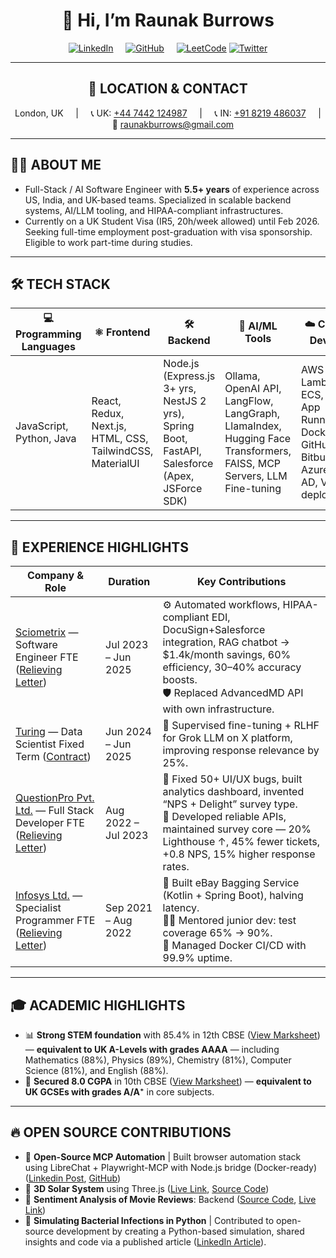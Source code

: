 <div align="center">

# 👋 Hi, I’m Raunak Burrows

[![LinkedIn](https://img.shields.io/badge/-LinkedIn-blue?style=flat-square&logo=linkedin)](https://linkedin.com/in/raunak-burrows) &nbsp;&nbsp;&nbsp;
[![GitHub](https://img.shields.io/badge/-GitHub-black?style=flat-square&logo=github)](https://github.com/burrows99) &nbsp;&nbsp;&nbsp;
[![LeetCode](https://img.shields.io/badge/-LeetCode-FFA116?style=flat-square&logo=leetcode)](https://leetcode.com/u/raunakburrows/)
[![Twitter](https://img.shields.io/badge/-Twitter-1DA1F2?style=flat-square&logo=twitter)](https://x.com/burrows_raunak)

---

## 📍 LOCATION & CONTACT

London, UK &nbsp;&nbsp;&nbsp; | &nbsp;&nbsp;&nbsp; 📞 UK: [+44 7442 124987](tel:+447442124987) &nbsp;&nbsp;&nbsp; | &nbsp;&nbsp;&nbsp; 📞 IN: [+91 8219 486037](tel:+918219486037) &nbsp;&nbsp;&nbsp; | &nbsp;&nbsp;&nbsp; 📧 raunakburrows@gmail.com

</div>

---

## 👨‍💻 ABOUT ME

- Full-Stack / AI Software Engineer with **5.5+ years** of experience across US, India, and UK-based teams. Specialized in scalable backend systems, AI/LLM tooling, and HIPAA-compliant infrastructures.
- Currently on a UK Student Visa (IR5, 20h/week allowed)
until Feb 2026. Seeking full-time employment post-graduation with visa sponsorship. Eligible to work part-time during studies.

---

## 🛠️ TECH STACK

| 💻 Programming Languages | ⚛️ Frontend                                               | 🛠️ Backend                                                                                     | 🤖 AI/ML Tools                                                                                                      | ☁️ Cloud / DevOps                                                                                          | 🗄️ Databases              | 🧩 Integrations & APIs                           |
| ------------------------ | --------------------------------------------------------- | ----------------------------------------------------------------------------------------------- | ------------------------------------------------------------------------------------------------------------------- | ---------------------------------------------------------------------------------------------------------- | -------------------------- | ------------------------------------------------ |
| JavaScript, Python, Java | React, Redux, Next.js, HTML, CSS, TailwindCSS, MaterialUI | Node.js (Express.js 3+ yrs, NestJS 2 yrs), Spring Boot, FastAPI, Salesforce (Apex, JSForce SDK) | Ollama, OpenAI API, LangFlow, LangGraph, LlamaIndex, Hugging Face Transformers, FAISS, MCP Servers, LLM Fine-tuning | AWS (EC2, Lambda, ECS, EKS, App Runner), Docker, Git, GitHub, Bitbucket, Azure Entra AD, Vercel deployment | PostgreSQL, MySQL, MongoDB | Salesforce, DocuSign API, Stripe, UPI, Bitbucket |


---

## 💼 EXPERIENCE HIGHLIGHTS

| Company & Role                                                                                          | Duration                  | Key Contributions                                                                                                                                                                                                                       |
|-------------------------------------------------------------------------------------------------------|---------------------------|----------------------------------------------------------------------------------------------------------------------------------------------------------------------------------------------------------------------------------------|
| [Sciometrix](https://sciometrix.com) — Software Engineer FTE ([Relieving Letter](https://drive.google.com/file/d/1WErbs1nSxd4TZe9UdrtndT9MPEUpNMDx/view?usp=sharing))                                           | Jul 2023 – Jun 2025       | ⚙️ Automated workflows, HIPAA-compliant EDI, DocuSign+Salesforce integration, RAG chatbot → $1.4k/month savings, 60% efficiency, 30–40% accuracy boosts.<br>🛡️ Replaced AdvancedMD API with own infrastructure.                         |
| [Turing](https://www.turing.com) — Data Scientist Fixed Term ([Contract](https://drive.google.com/file/d/1EBKaDMB8TcWLxmiMYF_yCYTSOFIZ9ZHV/view?usp=sharing))                                           | Jun 2024 – Jun 2025       | 🤖 Supervised fine-tuning + RLHF for Grok LLM on X platform, improving response relevance by 25%.                                                                                                                                       |
| [QuestionPro Pvt. Ltd.](https://www.questionpro.com) — Full Stack Developer FTE ([Relieving Letter](https://drive.google.com/file/d/1ChjryCJHe-3Ys25Nx1F5otmmPbVx6yQ9/view?usp=sharing))                        | Aug 2022 – Jul 2023       | 🐞 Fixed 50+ UI/UX bugs, built analytics dashboard, invented “NPS + Delight” survey type.<br>🔗 Developed reliable APIs, maintained survey core — 20% Lighthouse ↑, 45% fewer tickets, +0.8 NPS, 15% higher response rates.              |
| [Infosys Ltd.](https://www.infosys.com) — Specialist Programmer FTE ([Relieving Letter](https://drive.google.com/file/d/1zaYFpfwA60RScM3I1pGkZFvuGVs8_klR/view?usp=sharing))                                    | Sep 2021 – Aug 2022       | 🚀 Built eBay Bagging Service (Kotlin + Spring Boot), halving latency.<br>🧑‍🏫 Mentored junior dev: test coverage 65% → 90%.<br>🐳 Managed Docker CI/CD with 99.9% uptime.                                                                   |

---

## 🎓 ACADEMIC HIGHLIGHTS

- 📊 **Strong STEM foundation** with 85.4% in 12th CBSE ([View Marksheet](https://drive.google.com/file/d/1P5O4wUi1EOmlxBjI9EyUuRhPeSHD_7ZY/view)) — **equivalent to UK A-Levels with grades AAAA** — including Mathematics (88%), Physics (89%), Chemistry (81%), Computer Science (81%), and English (88%).  
- 🎯 **Secured 8.0 CGPA** in 10th CBSE ([View Marksheet](https://drive.google.com/file/d/1Er4Xx8Kq_pB38X3aZjh5Nc9xO2nprPGs/view)) — **equivalent to UK GCSEs with grades A/A⁺** in core subjects.

---

## 🔥 OPEN SOURCE CONTRIBUTIONS

- 🤖 **Open-Source MCP Automation** | Built browser automation stack using LibreChat + Playwright-MCP with Node.js bridge (Docker-ready) ([Linkedin Post](https://www.linkedin.com/feed/update/urn:li:activity:7356798113082224642/), [GitHub](https://github.com/burrows99/LibreChat))
- 🌌 **3D Solar System** using Three.js ([Live Link](https://solar-system-engine.onrender.com/), [Source Code](https://github.com/burrows99/solar_system))  
- 🎥 **Sentiment Analysis of Movie Reviews**: Backend ([Source Code](https://github.com/burrows99/elastiq-backend), [Live Link](https://elastiq-backend.onrender.com/))  
- 🦠 **Simulating Bacterial Infections in Python** | Contributed to open-source development by creating a Python-based simulation, shared insights and code via a published article ([LinkedIn Article](https://www.linkedin.com/pulse/simulating-bacterial-infections-python-my-experience-surrey-burrows-xsuwf/?trackingId=Okbck%2FvgRxm0bm6e2Nc6Nw%3D%3D)).
